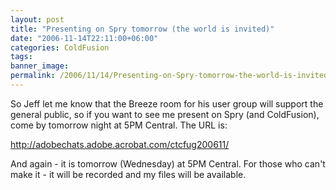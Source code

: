 ```yaml
---
layout: post
title: "Presenting on Spry tomorrow (the world is invited)"
date: "2006-11-14T22:11:00+06:00"
categories: ColdFusion 
tags: 
banner_image: 
permalink: /2006/11/14/Presenting-on-Spry-tomorrow-the-world-is-invited
---
```


So Jeff let me know that the Breeze room for his user group will support the general public, so if you want to see me present on Spry (and ColdFusion), come by tomorrow night at 5PM Central. The URL is:

<a href="http://adobechats.adobe.acrobat.com/ctcfug200611/">http://adobechats.adobe.acrobat.com/ctcfug200611/</a>

And again - it is tomorrow (Wednesday) at 5PM Central. For those who can't make it - it will be recorded and my files will be available.